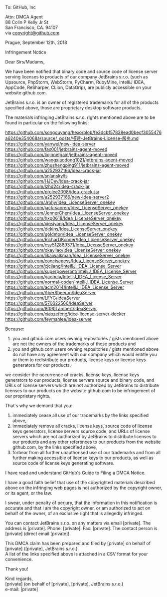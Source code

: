 To: GitHub, Inc

Attn: DMCA Agent  
88 Colin P Kelly Jr St  
San Francisco, CA. 94107  
via copyright@github.com

Prague, September 12th, 2018

Infringement Notice

Dear Sirs/Madams,

We have been notified that binary code and source code of license server serving licenses to
products of our company JetBrains s.r.o. (such as
Upsource, PhpStorm, WebStorm, PyCharm, RubyMine, IntelliJ IDEA, AppCode, ReSharper, CLion,
DataGrip), are publicly accessible on your website github.com.

JetBrains s.r.o. is an owner of registered trademarks for all of the products specified above, those
are proprietary desktop software products.

The materials infringing JetBrains s.r.o. rights mentioned above are to be found in particular on
the following links:

https://github.com/songouyang/hexo/blob/fe3dcbf57838ead0becf3055476a6240e354068a/source/_posts/搭建-JetBrains-License-服务.md  
https://github.com/yanwei/new-idea-server    
https://github.com/fax001/jetbrains-agent-moved    
https://github.com/liqinnetgain/jetbrains-agent-moved    
https://github.com/wangxiaodong1021/jetbrains-agent-moved  
https://github.com/zhuzhengping911/jetbrains-agent-moved  
https://github.com/a252937166/idea-crack-jar  
https://github.com/snlansky/ls  
https://github.com/HJDev/idea-crack-jar  
https://github.com/lzhd24/idea-crack-jar  
https://github.com/prolee2008/idea-crack-jar  
https://github.com/a252937166/new-idea-server2  
https://github.com/Jrohy/Idea_LicenseServer_onekey  
https://github.com/jack-saoren/Idea_LicenseServer_onekey  
https://github.com/JennerChen/Idea_LicenseServer_onekey  
https://github.com/hxp0618/Idea_LicenseServer_onekey  
https://github.com/xiesiyang/Idea_LicenseServer_onekey  
https://github.com/dekins/Idea_LicenseServer_onekey  
https://github.com/goldmon/Idea_LicenseServer_onekey  
https://github.com/RicharDKcoder/Idea_LicenseServer_onekey  
https://github.com/csy512889371/Idea_LicenseServer_onekey  
https://github.com/okayliao/Idea_LicenseServer_onekey  
https://github.com/likaiwalkman/Idea_LicenseServer_onekey  
https://github.com/conciseness/Idea_LicenseServer_onekey  
https://github.com/cjcjiang/IntelliJ_IDEA_License_Server  
https://github.com/superpowerant/IntelliJ_IDEA_License_Server  
https://github.com/gaohuia/IntelliJ_IDEA_License_Server  
https://github.com/normal-coder/IntelliJ_IDEA_License_Server  
https://github.com/acm2014/IntelliJ_IDEA_License_Server  
https://github.com/AberSheeran/IdeaServer  
https://github.com/LFYG/IdeaServer  
https://github.com/570622566/IdeaServer  
https://github.com/8090Lambert/IdeaServer  
https://github.com/xiaozefeng/idea-license-server-docker  
https://github.com/feymanlee/idea-server  

Because:
1) you and github.com users owning repositories / gists mentioned above are not the owners of the
trademarks of these products and
2) you and github.com users owning repositories / gists mentioned above do not have any agreement
with our company which would entitle you or them to redistribute our products, license keys or
license keys generators for our products,

we consider the occurrence of cracks, license keys, license keys generators to our products, license
servers
source and binary code, and URLs of license servers which are not authorized by JetBrains to distribute
licenses to our products on the website github.com to be infringement of our proprietary rights.

That´s why we demand that you:
1) immediately cease all use of our trademarks by the links specified above,
2) immediately remove all cracks, license keys, source code of license keys generators, license servers
source code, and URLs of license servers which are not authorized by JetBrains to distribute
licenses to our products and any other references to our products from the website github.com, by
the links specified above,
3) forbear from all further unauthorised use of our trademarks and from all further making
accessible of license keys to our products, as well as source code of license keys generating software.

I have read and understand GitHub's Guide to Filing a DMCA Notice.

I have a good faith belief that use of the copyrighted materials described above on the infringing
web pages is not authorized by the copyright owner, or its agent, or the law.

I swear, under penalty of perjury, that the information in this notification is accurate and that I
am the copyright owner, or am authorized to act on behalf of the owner, of an exclusive right that
is allegedly infringed.

You can contact JetBrains s.r.o. on any matters via email [private]. The address is [private]. Phone: [private]. Fax: [private]. The contact person is [private] (direct email
[private]).

This DMCA claim has been prepared and filed by [private] on behalf of [private]
([private], JetBrains s.r.o.).  
A list of the links specified above is attached in a CSV format for your convenience.

Thank you!

Kind regards,  
[private] (on behalf of [private], [private], JetBrains s.r.o.)  
e-mail: [private]
